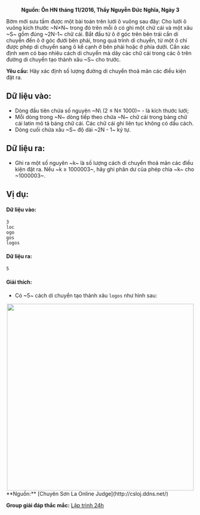 **<center>Nguồn: Ôn HN tháng 11/2016, Thầy Nguyễn Đức Nghĩa, Ngày 3</center>**

Bờm mới sưu tầm được một bài toán trên lưới ô vuông sau đây: Cho lưới ô vuông kích thước ~N×N~ trong đó trên mỗi ô có ghi một chữ cái và một xâu ~S~ gồm đúng ~2N-1~ chữ cái. Bắt đầu từ ô ở góc trên bên trái cần di chuyển đến ô ở góc đưới bên phải, trong quá trình di chuyển, từ một ô chỉ được phép di chuyển sang ô kề cạnh ở bên phải hoặc ở phía dưới. Cần xác định xem có bao nhiêu cách di chuyển mà dãy các chữ cái trong các ô trên đường di chuyển tạo thành xâu ~S~ cho trước.

**Yêu cầu:** Hãy xác định số lượng đường di chuyển thoả mãn các điều kiện đặt ra.

## Dữ liệu vào:
- Dòng đầu tiên chứa số nguyên ~N\ (2 ≤ N≤ 1000)~ - là kích thước lưới;
- Mỗi dòng trong ~N~ dòng tiếp theo chứa ~N~ chữ cái trong bảng chữ cái latin mô tả báng chữ cái. Các chữ cái ghi liên tục không có dấu cách.
- Dòng cuối chứa xâu ~S~ độ dài ~2N - 1~ ký tự.

## Dữ liệu ra:
- Ghi ra một số nguyên ~k~ là số lượng cách di chuyển thoả mãn các điều kiện đặt ra. Nếu ~k ≥ 1000003~, hãy ghi phân dư của phép chia ~k~ cho ~1000003~.

## Vị dụ:
#### Dữ liệu vào:
```
3
loc
ogo
gos
logos
```

#### Dữ liệu ra:
```
5
```

#### Giải thích:
- Có ~5~ cách di chuyển tạo thành xâu `logos` như hình sau:
<center><img src="/images/problems/1235/CPATH.svg" width="500px" /></center>
**Nguồn:** [Chuyên Sơn La Online Judge](http://csloj.ddns.net/)

**Group giải đáp thắc mắc:** [Lập trình 24h](https://www.facebook.com/groups/1386904321519984)